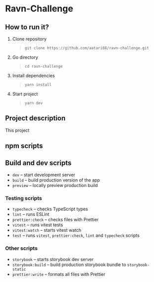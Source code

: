 # Ravn-Challenge

## How to run it?
1. Clone repository
    > `git clone https://github.com/aatari88/ravn-challenge.git`
2. Go directory
    > `cd ravn-challenge`
3. Install dependencies
    > `yarn install`
4. Start project
    > `yarn dev`

## Project description

This project 

## npm scripts

## Build and dev scripts

- `dev` – start development server
- `build` – build production version of the app
- `preview` – locally preview production build

### Testing scripts

- `typecheck` – checks TypeScript types
- `lint` – runs ESLint
- `prettier:check` – checks files with Prettier
- `vitest` – runs vitest tests
- `vitest:watch` – starts vitest watch
- `test` – runs `vitest`, `prettier:check`, `lint` and `typecheck` scripts

### Other scripts

- `storybook` – starts storybook dev server
- `storybook:build` – build production storybook bundle to `storybook-static`
- `prettier:write` – formats all files with Prettier
